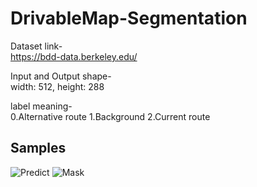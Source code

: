# DrivableMap-Segmentation

Dataset link-  
https://bdd-data.berkeley.edu/


Input and Output shape-  
width: 512, height: 288


label meaning-  
0.Alternative route 1.Background 2.Current route

Samples
--------
![Predict](https://user-images.githubusercontent.com/52787702/76521440-31bd6300-64a8-11ea-8d41-e40598552d01.gif)
![Mask](https://user-images.githubusercontent.com/52787702/76521187-a643d200-64a7-11ea-891b-2702ace46524.gif)
